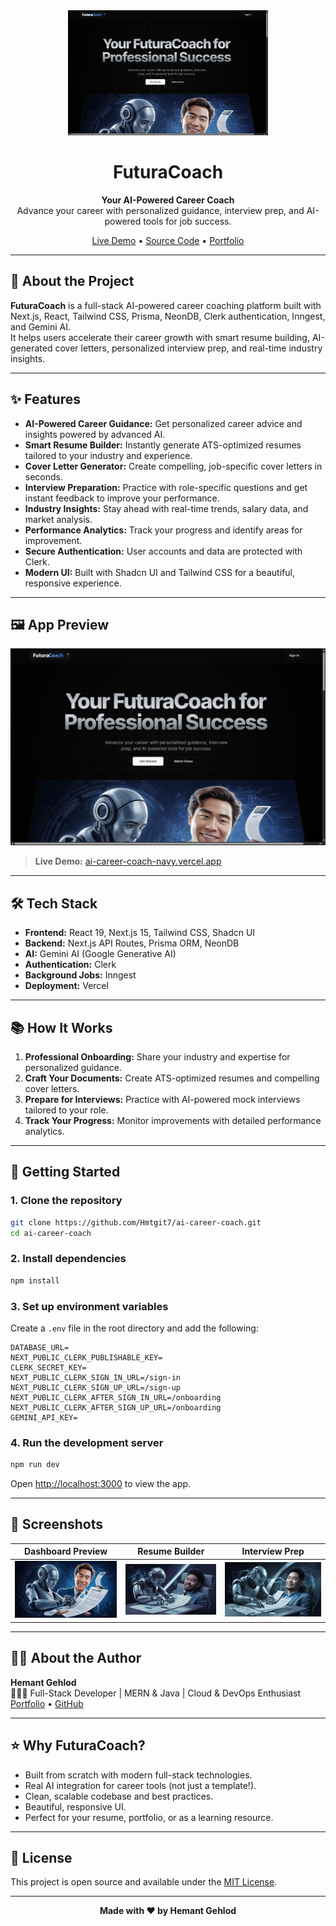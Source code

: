 <div align="center">
  <img src="public/FuturaCoach.png" alt="FuturaCoach Logo" width="320" />
  <h1>FuturaCoach</h1>
  <p>
    <b>Your AI-Powered Career Coach</b><br>
    Advance your career with personalized guidance, interview prep, and AI-powered tools for job success.
  </p>
  <a href="https://ai-career-coach-navy.vercel.app/">Live Demo</a> •
  <a href="https://github.com/Hmtgit7/ai-career-coach">Source Code</a> •
  <a href="https://hemant-gehlod.netlify.app/">Portfolio</a>
</div>

---

## 🚀 About the Project

**FuturaCoach** is a full-stack AI-powered career coaching platform built with Next.js, React, Tailwind CSS, Prisma, NeonDB, Clerk authentication, Inngest, and Gemini AI.  
It helps users accelerate their career growth with smart resume building, AI-generated cover letters, personalized interview prep, and real-time industry insights.

---

## ✨ Features

- **AI-Powered Career Guidance:** Get personalized career advice and insights powered by advanced AI.
- **Smart Resume Builder:** Instantly generate ATS-optimized resumes tailored to your industry and experience.
- **Cover Letter Generator:** Create compelling, job-specific cover letters in seconds.
- **Interview Preparation:** Practice with role-specific questions and get instant feedback to improve your performance.
- **Industry Insights:** Stay ahead with real-time trends, salary data, and market analysis.
- **Performance Analytics:** Track your progress and identify areas for improvement.
- **Secure Authentication:** User accounts and data are protected with Clerk.
- **Modern UI:** Built with Shadcn UI and Tailwind CSS for a beautiful, responsive experience.

---

## 🖼️ App Preview

![FuturaCoach Preview](public/FuturaCoach.png)

> **Live Demo:** [ai-career-coach-navy.vercel.app](https://ai-career-coach-navy.vercel.app/)

---

## 🛠️ Tech Stack

- **Frontend:** React 19, Next.js 15, Tailwind CSS, Shadcn UI
- **Backend:** Next.js API Routes, Prisma ORM, NeonDB
- **AI:** Gemini AI (Google Generative AI)
- **Authentication:** Clerk
- **Background Jobs:** Inngest
- **Deployment:** Vercel

---

## 📚 How It Works

1. **Professional Onboarding:** Share your industry and expertise for personalized guidance.
2. **Craft Your Documents:** Create ATS-optimized resumes and compelling cover letters.
3. **Prepare for Interviews:** Practice with AI-powered mock interviews tailored to your role.
4. **Track Your Progress:** Monitor improvements with detailed performance analytics.

---

## 📝 Getting Started

### 1. Clone the repository

```bash
git clone https://github.com/Hmtgit7/ai-career-coach.git
cd ai-career-coach
```

### 2. Install dependencies

```bash
npm install
```

### 3. Set up environment variables

Create a `.env` file in the root directory and add the following:

```env
DATABASE_URL=
NEXT_PUBLIC_CLERK_PUBLISHABLE_KEY=
CLERK_SECRET_KEY=
NEXT_PUBLIC_CLERK_SIGN_IN_URL=/sign-in
NEXT_PUBLIC_CLERK_SIGN_UP_URL=/sign-up
NEXT_PUBLIC_CLERK_AFTER_SIGN_IN_URL=/onboarding
NEXT_PUBLIC_CLERK_AFTER_SIGN_UP_URL=/onboarding
GEMINI_API_KEY=
```

### 4. Run the development server

```bash
npm run dev
```

Open [http://localhost:3000](http://localhost:3000) to view the app.

---

## 📸 Screenshots

| Dashboard Preview | Resume Builder | Interview Prep |
|-------------------|---------------|---------------|
| ![Dashboard](public/banner.jpeg) | ![Resume](public/banner2.jpeg) | ![Interview](public/banner3.jpeg) |

---

## 🙋‍♂️ About the Author

**Hemant Gehlod**  
🧑🏼‍💻 Full-Stack Developer | MERN & Java | Cloud & DevOps Enthusiast  
[Portfolio](https://hemant-gehlod.netlify.app/) • [GitHub](https://github.com/Hmtgit7)

---

## ⭐️ Why FuturaCoach?

- Built from scratch with modern full-stack technologies.
- Real AI integration for career tools (not just a template!).
- Clean, scalable codebase and best practices.
- Beautiful, responsive UI.
- Perfect for your resume, portfolio, or as a learning resource.

---

## 📄 License

This project is open source and available under the [MIT License](LICENSE).

---

<div align="center">
  <b>Made with ❤️ by Hemant Gehlod</b>
</div>

